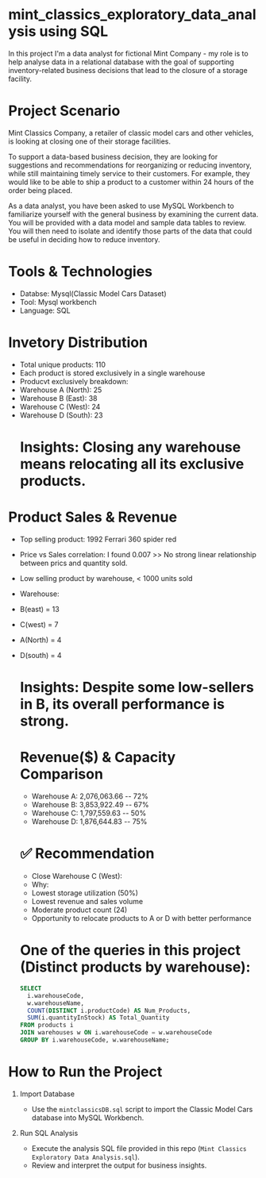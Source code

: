 # mint_classics_exploratory_data_analysis using SQL
 In this project I'm a data analyst for fictional Mint Company - my role is to help analyse data in a relational database with the goal of supporting inventory-related business decisions that lead to the closure of a storage facility.
 # Project Scenario
 Mint Classics Company, a retailer of classic model cars and other vehicles, is looking at closing one of their storage facilities. 

To support a data-based business decision, they are looking for suggestions and recommendations for reorganizing or reducing inventory, while still maintaining timely service to their customers. For example, they would like to be able to ship a product to a customer within 24 hours of the order being placed.

As a data analyst, you have been asked to use MySQL Workbench to familiarize yourself with the general business by examining the current data. You will be provided with a data model and sample data tables to review. You will then need to isolate and identify those parts of the data that could be useful in deciding how to reduce inventory.
# Tools & Technologies
- Databse: Mysql(Classic Model Cars Dataset)
- Tool: Mysql workbench
- Language: SQL
# Invetory Distribution
- Total unique products: 110
- Each product is stored exclusively in a single warehouse
- Producvt exclusively breakdown:
- Warehouse A (North): 25
- Warehouse B (East): 38
- Warehouse C (West): 24
- Warehouse D (South): 23
  # Insights: Closing any warehouse means relocating all its exclusive products.

# Product Sales & Revenue
- Top selling product: 1992 Ferrari 360 spider red
- Price vs Sales correlation: I found 0.007 >> No strong linear relationship between prics and quantity sold.
- Low selling product by warehouse, < 1000 units sold
- Warehouse:
- B(east) = 13
- C(west) = 7
- A(North) = 4
- D(south) = 4
  # Insights: Despite some low-sellers in B, its overall performance is strong.

  # Revenue($) & Capacity Comparison
  - Warehouse A: 2,076,063.66 -- 72%
  - Warehouse B: 3,853,922.49 -- 67%
  - Warehouse C:  1,797,559.63 -- 50%
  - Warehouse D: 1,876,644.83  -- 75%
 
  # ✅ Recommendation
  - Close Warehouse C (West):
  - Why:
  - Lowest storage utilization (50%)
  - Lowest revenue and sales volume
  - Moderate product count (24)
  - Opportunity to relocate products to A or D with better performance
 
  # One of the queries in this project (Distinct products by warehouse):
  ```sql
  SELECT  
    i.warehouseCode,
    w.warehouseName,
    COUNT(DISTINCT i.productCode) AS Num_Products,
    SUM(i.quantityInStock) AS Total_Quantity
  FROM products i
  JOIN warehouses w ON i.warehouseCode = w.warehouseCode
  GROUP BY i.warehouseCode, w.warehouseName;
    ```
 # How to Run the Project

1. Import Database
   - Use the `mintclassicsDB.sql` script to import the Classic Model Cars database into MySQL Workbench.

2. Run SQL Analysis
   - Execute the analysis SQL file provided in this repo (`Mint Classics Exploratory Data Analysis.sql`).
   - Review and interpret the output for business insights.




  
  

  


 




 
